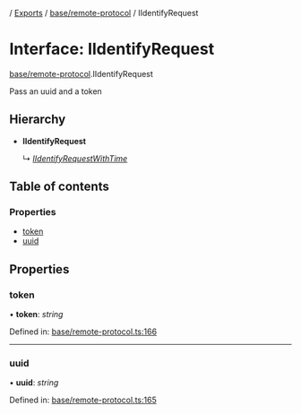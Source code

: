 [](../README.md) / [Exports](../modules.md) / [base/remote-protocol](../modules/base_remote_protocol.md) / IIdentifyRequest

# Interface: IIdentifyRequest

[base/remote-protocol](../modules/base_remote_protocol.md).IIdentifyRequest

Pass an uuid and a token

## Hierarchy

* **IIdentifyRequest**

  ↳ [*IIdentifyRequestWithTime*](client_internal_testing.iidentifyrequestwithtime.md)

## Table of contents

### Properties

- [token](base_remote_protocol.iidentifyrequest.md#token)
- [uuid](base_remote_protocol.iidentifyrequest.md#uuid)

## Properties

### token

• **token**: *string*

Defined in: [base/remote-protocol.ts:166](https://github.com/onzag/itemize/blob/11a98dec/base/remote-protocol.ts#L166)

___

### uuid

• **uuid**: *string*

Defined in: [base/remote-protocol.ts:165](https://github.com/onzag/itemize/blob/11a98dec/base/remote-protocol.ts#L165)
